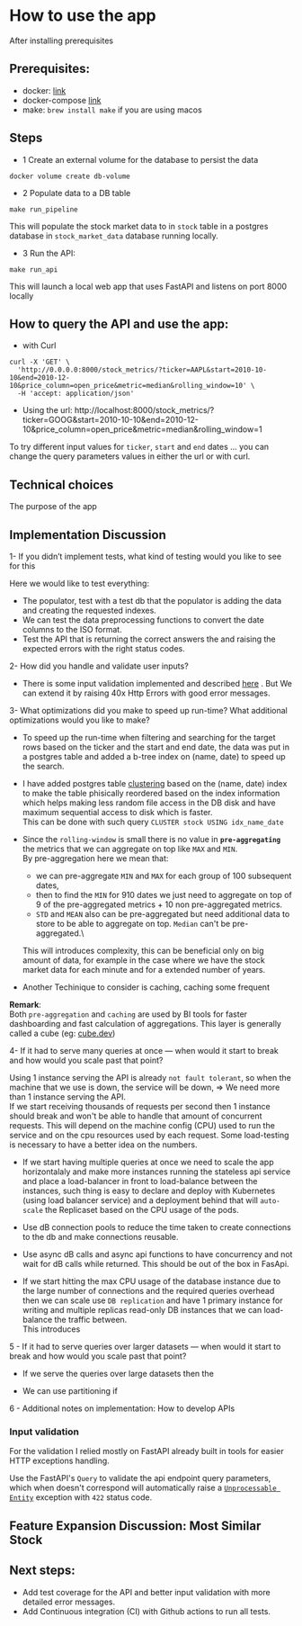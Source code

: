


# How to use the app


After installing prerequisites
## Prerequisites:
- docker: [link](https://docs.docker.com/get-docker/)
- docker-compose [link](https://docs.docker.com/compose/install/)
- make: `brew install make` if you are using macos
## Steps
- 1 Create an external volume for the database to persist the data
```
docker volume create db-volume
```
- 2 Populate data to a DB table
```
make run_pipeline
```
This will populate the stock market data to in `stock` table in a postgres database in `stock_market_data` database running locally.

- 3 Run the API:
```
make run_api
```
This will launch a local web app that uses FastAPI and listens on port 8000 locally


## How to query the API and use the app:

- with Curl
```
curl -X 'GET' \
  'http://0.0.0.0:8000/stock_metrics/?ticker=AAPL&start=2010-10-10&end=2010-12-10&price_column=open_price&metric=median&rolling_window=10' \
  -H 'accept: application/json'
```

- Using the url:
http://localhost:8000/stock_metrics/?ticker=GOOG&start=2010-10-10&end=2010-12-10&price_column=open_price&metric=median&rolling_window=1

To try different input values for `ticker`, `start` and `end` dates ... you can change the query parameters values in either the url or with curl.

## Technical choices
The purpose of the app

## Implementation Discussion

1- If you didn’t implement tests, what kind of testing would you like to see for this

Here we would like to test everything:
- The populator, test with a test db that the populator is adding the data and creating the requested indexes.
- We can test the data preprocessing functions to convert the date columns to the ISO format.
- Test the API that is returning the correct answers the and raising the expected errors with the right status codes.


2- How did you handle and validate user inputs?
- There is some input validation implemented and described [here](#input-validation) . But We can extend it by raising 40x Http Errors with good error messages.

3- What optimizations did you make to speed up run-time? What additional
optimizations would you like to make?
- To speed up the run-time when filtering and searching for the target rows based on the ticker and the start and end date, the data was put in a postgres table and added a b-tree index on (name, date) to speed up the search.
- I have added postgres table [clustering](https://www.postgresql.org/docs/14/sql-cluster.html) based on the (name, date) index to make the table phisically reordered based on the index information which helps making less random file access in the DB disk and have maximum sequential access to disk which is faster.\
This can be done with such query `CLUSTER stock USING idx_name_date`
- Since the `rolling-window` is small there is no value in **`pre-aggregating`** the metrics that we can aggregate on top like `MAX` and `MIN`. \
By pre-aggregation here we mean that:
  - we can pre-aggregate `MIN` and `MAX` for each group of 100 subsequent dates,
  - then to find the `MIN` for 910 dates we just need to aggregate on top of 9 of the pre-aggregated metrics + 10 non pre-aggregated metrics.
  - `STD` and `MEAN` also can be pre-aggregated but need additional data to store to be able to aggregate on top. `Median` can't be pre-aggregated.\

  This will introduces complexity, this can be beneficial only on big amount of data, for example in the case where we have the stock market data for each minute and for a extended number of years.

- Another Techinique to consider is caching, caching some frequent

**Remark**:\
Both `pre-aggregation` and `caching` are used by BI tools for faster dashboarding and fast calculation of aggregations. This layer is generally called a cube (eg: [cube.dev](https://cube.dev/))

4- If it had to serve many queries at once — when would it start to break and how
would you scale past that point?

Using 1 instance serving the API is already `not fault tolerant`, so when the machine that we use is down, the service will be down, => We need more than 1 instance serving the API.\
If we start receiving thousands of requests per second then 1 instance should break and won't be able to handle that amount of concurrent requests. This will depend on the machine config (CPU) used to run the service and on the cpu resources used by each request. Some load-testing is necessary to have a better idea on the numbers.

- If we start having multiple queries at once we need to scale the app horizontalaly and make more instances running the stateless api service and place a load-balancer in front to load-balance between the instances, such thing is easy to declare and deploy with Kubernetes (using load balancer service) and a deployment behind that will `auto-scale` the Replicaset based on the CPU usage of the pods.

- Use dB connection pools to reduce the time taken to create connections to the db and make connections reusable.

- Use async dB calls and async api functions to have concurrency and not wait for dB calls while returned. This should be out of the box in FasApi.

- If we start hitting the max CPU usage of the database instance due to the large number of connections and the required queries overhead then we can scale use `DB replication` and have 1 primary instance for writing and multiple replicas read-only DB instances that we can load-balance the traffic between. \
This introduces


5 - If it had to serve queries over larger datasets — when would it start to break and how would you scale past that point?

- If we serve the queries over large datasets then the

- We can use partitioning if

6 - Additional notes on implementation:
How to develop APIs

### Input validation
For the validation I relied mostly on FastAPI already built in tools for easier HTTP exceptions handling.

Use the FastAPI's `Query` to validate the api endpoint query parameters, which when doesn't correspond will automatically raise a [`Unprocessable Entity`](https://developer.mozilla.org/en-US/docs/Web/HTTP/Status/422) exception with `422` status code.


## Feature Expansion Discussion: Most Similar Stock


## Next steps:
- Add test coverage for the API and better input validation with more detailed error messages.
- Add Continuous integration (CI) with Github actions to run all tests.
